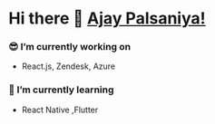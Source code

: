# Hi there 👋 [Ajay Palsaniya!](palsaniya.netlify.app/)

###  :sunglasses: I’m currently working on
   * React.js, Zendesk, Azure
   
### 🌱 I’m currently learning 
   * React Native ,Flutter


<!--
**ajaypalsaniya/ajaypalsaniya** is a ✨ _special_ ✨ repository because its `README.md` (this file) appears on your GitHub profile.

Here are some ideas to get you started:

- 🔭 I’m currently working on React 
# 🌱 I’m currently learning 
.TypeScript
- 👯 I’m looking to collaborate on ...
- 🤔 I’m looking for help with ...
- 💬 Ask me about ...
- 📫 How to reach me: ...
- 😄 Pronouns: ...
- ⚡ Fun fact: ...
-->
